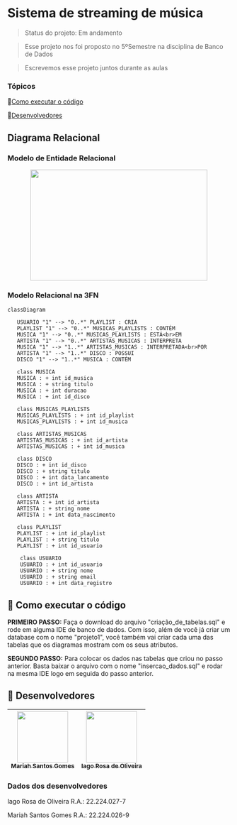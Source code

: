 # Sistema de streaming de música

> Status do projeto: Em andamento

> Esse projeto nos foi proposto no 5ºSemestre na disciplina de Banco de Dados

> Escrevemos esse projeto juntos durante as aulas

### Tópicos

🔹[Como executar o código](#space_invader-como-executar-o-código)

🔹[Desenvolvedores](#busts_in_silhouette-desenvolvedores)

## Diagrama Relacional
### Modelo de Entidade Relacional

<div align="center">
   <img width=400 height=250 src="https://github.com/user-attachments/assets/a53083ce-8a2a-4e18-ab57-eb1c42cbec59"/>
</div>

### Modelo Relacional na 3FN
```mermaid
classDiagram

   USUARIO "1" --> "0..*" PLAYLIST : CRIA
   PLAYLIST "1" --> "0..*" MUSICAS_PLAYLISTS : CONTÉM
   MUSICA "1" --> "0..*" MUSICAS_PLAYLISTS : ESTÁ<br>EM
   ARTISTA "1" --> "0..*" ARTISTAS_MUSICAS : INTERPRETA
   MUSICA "1" --> "1..*" ARTISTAS_MUSICAS : INTERPRETADA<br>POR
   ARTISTA "1" --> "1..*" DISCO : POSSUI
   DISCO "1" --> "1..*" MUSICA : CONTÉM

   class MUSICA
   MUSICA : + int id_musica
   MUSICA : + string titulo
   MUSICA : + int duracao
   MUSICA : + int id_disco

   class MUSICAS_PLAYLISTS
   MUSICAS_PLAYLISTS : + int id_playlist
   MUSICAS_PLAYLISTS : + int id_musica

   class ARTISTAS_MUSICAS
   ARTISTAS_MUSICAS : + int id_artista
   ARTISTAS_MUSICAS : + int id_musica

   class DISCO
   DISCO : + int id_disco
   DISCO : + string titulo
   DISCO : + int data_lancamento
   DISCO : + int id_artista

   class ARTISTA
   ARTISTA : + int id_artista
   ARTISTA : + string nome
   ARTISTA : + int data_nascimento

   class PLAYLIST
   PLAYLIST : + int id_playlist
   PLAYLIST : + string titulo
   PLAYLIST : + int id_usuario

    class USUARIO
    USUARIO : + int id_usuario
    USUARIO : + string nome
    USUARIO : + string email
    USUARIO : + int data_registro

```
## :space_invader: Como executar o código
**PRIMEIRO PASSO:** Faça o download do arquivo "criação_de_tabelas.sql" e rode em alguma IDE de banco de dados. Com isso, além de você já criar um database com o nome "projeto1", você também vai criar cada uma das tabelas que os diagramas mostram com os seus atributos.

**SEGUNDO PASSO:** Para colocar os dados nas tabelas que criou no passo anterior. Basta baixar o arquivo com o nome "insercao_dados.sql" e rodar na mesma IDE logo em seguida do passo anterior. 



## :busts_in_silhouette: Desenvolvedores
| [<img loading="lazy" src="https://github.com/Mariah-Gomes/ProjetoCompMovel1/assets/141663285/e6827fd1-d8fe-4740-b6fc-fbbfccd05752" width=115><br><sub>Mariah Santos Gomes</sub>](https://github.com/Mariah-Gomes) | [<img loading="lazy" src="https://github.com/Mariah-Gomes/ProjetoCompMovel1/assets/141663285/66d7e656-b9e4-43b7-94fa-931b736df881" width=115><br><sub>Iago Rosa de Oliveira</sub>](https://github.com/iagorosa28) |
| :---: | :---: |

### Dados dos desenvolvedores
Iago Rosa de Oliveira 
R.A.: 22.224.027-7

Mariah Santos Gomes 
R.A.: 22.224.026-9
